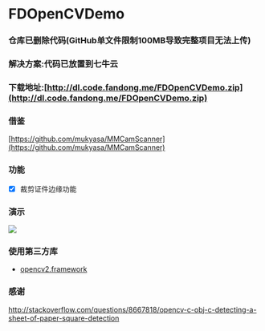 # FDOpenCVDemo

### 仓库已删除代码(GitHub单文件限制100MB导致完整项目无法上传)
### 解决方案:代码已放置到七牛云
### 下载地址:[http://dl.code.fandong.me/FDOpenCVDemo.zip](http://dl.code.fandong.me/FDOpenCVDemo.zip)

### 借鉴

[https://github.com/mukyasa/MMCamScanner](https://github.com/mukyasa/MMCamScanner)

### 功能

- [x] 裁剪证件边缘功能

### 演示

![](http://oz0y4mei6.bkt.clouddn.com/FDOpenDemo.gif)

### 使用第三方库

- [opencv2.framework](http://opencv.org/)

### 感谢

http://stackoverflow.com/questions/8667818/opencv-c-obj-c-detecting-a-sheet-of-paper-square-detection

